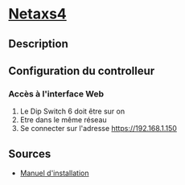 # [Netaxs4](readme.md)

## Description

## Configuration du controlleur

### Accès à l'interface Web

1. Le Dip Switch 6 doit être sur on
2. Etre dans le même réseau
3. Se connecter sur l'adresse <https://192.168.1.150>

## Sources

* [Manuel d'installation](https://jmacfiles.s3.amazonaws.com/NX4S1.pdf)
